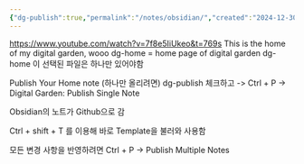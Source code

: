 ```yaml
---
{"dg-publish":true,"permalink":"/notes/obsidian/","created":"2024-12-30T17:41:23.609+09:00","updated":"2025-01-03T18:46:57.565+09:00"}
---
```


https://www.youtube.com/watch?v=7f8e5IiUkeo&t=769s
This is the home of my digital garden, wooo
dg-home = home page of digital garden
dg-home 이 선택된 파일은 하나만 있어야함

Publish Your Home note (하나만 올리려면)
dg-publish 체크하고 -> Ctrl + P -> Digital Garden: Publish Single Note

Obsidian의 노트가 Github으로 감


Ctrl + shift + T 를 이용해 바로 Template을 불러와 사용함

모든 변경 사항을 반영하려면 
Ctrl + P -> Publish Multiple Notes

